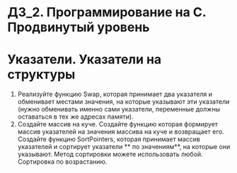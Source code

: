 # ДЗ_2. Программирование на С. Продвинутый уровень
# Указатели. Указатели на структуры
1) Реализуйте функцию Swap, которая принимает два указателя и обменивает местами значения, на которые указывают эти указатели (нужно обменивать именно сами указатели, переменные должны оставаться в тех же адресах памяти).
2) Создайте массив на куче.
Создайте функцию которая формирует массив указателей на значения массива на куче и возвращает его.
Создайте функцию SortPointers, которая принимает массив указателей и сортирует указатели ** по значениям**, на которые они указывают. Метод сортировки можете использовать любой. Сортировка по возрастанию.
